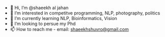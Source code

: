 - 👋 Hi, I’m @shaeekh al jahan
- 👀 I’m interested in competitve programming, NLP, photography, politics
- 🌱 I’m currently learning NLP, Bioinformatics, Vision 
- 💞️ I’m looking to persue my Phd
- 📫 How to reach me - email: shaeekhshuvro@gmail.com

<!---
shaeekh/shaeekh is a ✨ special ✨ repository because its `README.md` (this file) appears on your GitHub profile.
You can click the Preview link to take a look at your changes.
--->
